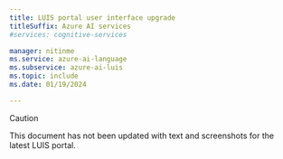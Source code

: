 ```yaml
---
title: LUIS portal user interface upgrade
titleSuffix: Azure AI services
#services: cognitive-services

manager: nitinme
ms.service: azure-ai-language
ms.subservice: azure-ai-luis
ms.topic: include 
ms.date: 01/19/2024

---
```


> [!Caution]
> This document has not been updated with text and screenshots for the latest LUIS portal. 
